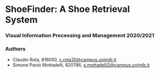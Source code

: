 # ShoeFinder: A Shoe Retrieval System

### Visual Information Processing and Management 2020/2021

### Authors
- Claudio Rota, 816050, c.rota30@campus.unimib.it
- Simone Paolo Mottadelli, 820786, s.mottadelli2@campus.unimib.it
